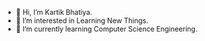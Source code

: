 - 👋 Hi, I’m Kartik Bhatiya.
- 👀 I’m interested in Learning New Things.
- 🌱 I’m currently learning Computer Science Engineering.

<!---
kartik2433/kartik2433 is a ✨ special ✨ repository because its `README.md` (this file) appears on your GitHub profile.
You can click the Preview link to take a look at your changes.
--->
